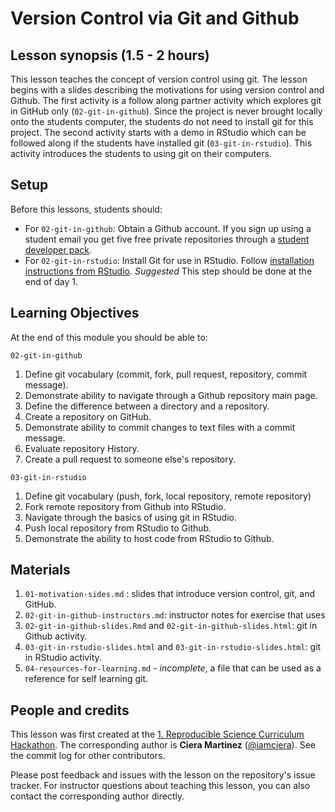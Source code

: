 # Version Control via Git and Github

## Lesson synopsis (1.5 - 2 hours)

This lesson teaches the concept of version control using git. The lesson begins with a slides describing the motivations for using version control and Github.  The first activity is a follow along partner activity which explores git in GitHub only (`02-git-in-github`). Since the project is never brought locally onto the students computer, the students do not need to install git for this project. The second activity starts with a demo in RStudio which can be followed along if the students have installed git (`03-git-in-rstudio`).  This activity introduces the students to using git on their computers. 

## Setup

Before this lessons, students should:
-  For `02-git-in-github`: Obtain a Github account. If you sign up using a student email you get five free private repositories through a [student developer pack](https://education.github.com/pack).
-  For `02-git-in-rstudio`: Install Git for use in RStudio.  Follow [installation instructions from RStudio](https://support.rstudio.com/hc/en-us/articles/200532077-Version-Control-with-Git-and-SVN). *Suggested* This step should be done at the end of day 1.

## Learning Objectives

At the end of this module you should be able to: 

`02-git-in-github` 

1. Define git vocabulary (commit, fork, pull request, repository, commit message).
2. Demonstrate ability to navigate through a Github repository main page. 
3. Define the difference between a directory and a repository.
3. Create a repository on GitHub.
4. Demonstrate ability to commit changes to text files with a commit message.
5. Evaluate repository History.
6. Create a pull request to someone else's repository.

`03-git-in-rstudio`

1. Define git vocabulary (push, fork, local repository, remote repository)
2. Fork remote repository from Github into RStudio.
3. Navigate through the basics of using git in RStudio.
4. Push local repository from RStudio to Github.
5. Demonstrate the ability to host code from RStudio to Github.

## Materials

1. `01-motivation-sides.md` : slides that introduce version control, git, and GitHub.
2. `02-git-in-github-instructors.md`: instructor notes for exercise that uses
3. `02-git-in-github-slides.Rmd` and `02-git-in-github-slides.html`: git in Github activity.
4. `03-git-in-rstudio-slides.html` and `03-git-in-rstudio-slides.html`: git in RStudio activity.
5. `04-resources-for-learning.md` - *incomplete*, a file that can be used as a reference for self learning git.

## People and credits

This lesson was first created at the [1. Reproducible Science Curriculum Hackathon]. The corresponding author is **Ciera Martinez** ([@iamciera]). See the commit log for other contributors.

Please post feedback and issues with the lesson on the repository's issue tracker. For instructor questions about teaching this lesson, you can also contact the corresponding author directly.

[@iamciera]: https://github.com/iamciera
[1. Reproducible Science Curriculum Hackathon]: https://github.com/Reproducible-Science-Curriculum/Reproducible-Science-Hackathon-Dec-08-2014

